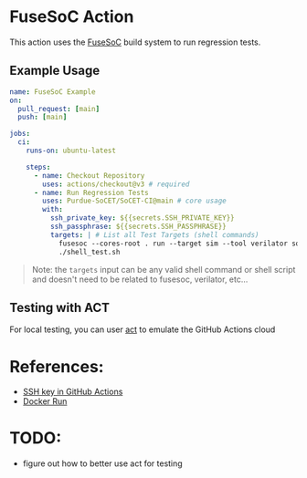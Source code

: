 # FuseSoC Action

This action uses the [FuseSoC](https://github.com/olofk/fusesoc) build system to run regression tests.

## Example Usage
```yaml
name: FuseSoC Example
on:
  pull_request: [main]
  push: [main]

jobs:
  ci:
    runs-on: ubuntu-latest

    steps:
      - name: Checkout Repository
        uses: actions/checkout@v3 # required
      - name: Run Regression Tests
        uses: Purdue-SoCET/SoCET-CI@main # core usage
        with:
          ssh_private_key: ${{secrets.SSH_PRIVATE_KEY}}
          ssh_passphrase: ${{secrets.SSH_PASSPHRASE}}
          targets: | # List all Test Targets (shell commands)
            fusesoc --cores-root . run --target sim --tool verilator socet:aft:gpio:0.1.0
            ./shell_test.sh
```

> Note: the `targets` input can be any valid shell command or shell script and doesn't need to be related to fusesoc, verilator, etc...

## Testing with ACT
For local testing, you can user [act](https://github.com/nektos/act) to emulate the GitHub Actions cloud


# References:
- [SSH key in GitHub Actions](https://stackoverflow.com/questions/64953274/how-to-send-passphrase-for-ssh-add-with-github-actions)
- [Docker Run](https://aschmelyun.com/blog/using-docker-run-inside-of-github-actions/)

# TODO: 
- figure out how to better use act for testing
